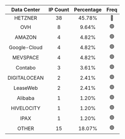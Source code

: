 | Data Center | IP Count | Percentage | Freq |
|:------------:|:--------:|:-----------:|:-----:|
| HETZNER | 38 | 45.78% | 🔴 |
| OVH | 8 | 9.64% | 🟢 |
| AMAZON | 4 | 4.82% | 🟢 |
| Google-Cloud | 4 | 4.82% | 🟢 |
| MEVSPACE | 4 | 4.82% | 🟢 |
| Contabo | 3 | 3.61% | 🟢 |
| DIGITALOCEAN | 2 | 2.41% | 🟢 |
| LeaseWeb | 2 | 2.41% | 🟢 |
| Alibaba | 1 | 1.20% | 🟢 |
| HIVELOCITY | 1 | 1.20% | 🟢 |
| IPAX | 1 | 1.20% | 🟢 |
| OTHER | 15 | 18.07% | 🟢 |